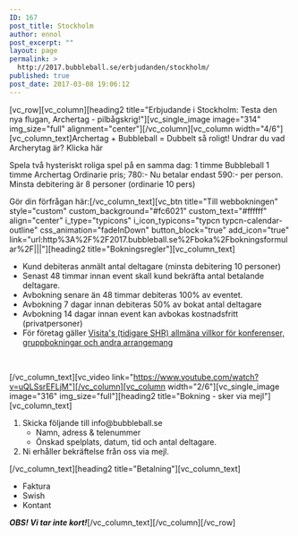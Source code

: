 ```yaml
---
ID: 167
post_title: Stockholm
author: ennol
post_excerpt: ""
layout: page
permalink: >
  http://2017.bubbleball.se/erbjudanden/stockholm/
published: true
post_date: 2017-03-08 19:06:12
---
```

[vc_row][vc_column][heading2 title="Erbjudande i Stockholm: Testa den nya flugan, Archertag - pilbågskrig!"][vc_single_image image="314" img_size="full" alignment="center"][/vc_column][vc_column width="4/6"][vc_column_text]Archertag + Bubbleball = Dubbelt så roligt!
Undrar du vad Archerytag är? Klicka här

Spela två hysteriskt roliga spel på en samma dag:
1 timme Bubbleball
1 timme Archertag
Ordinarie pris; 780:-
Nu betalar endast 590:- per person.
Minsta debitering är 8 personer (ordinarie 10 pers)

Gör din förfrågan här:[/vc_column_text][vc_btn title="Till webbokningen" style="custom" custom_background="#fc6021" custom_text="#ffffff" align="center" i_type="typicons" i_icon_typicons="typcn typcn-calendar-outline" css_animation="fadeInDown" button_block="true" add_icon="true" link="url:http%3A%2F%2F2017.bubbleball.se%2Fboka%2Fbokningsformular%2F|||"][heading2 title="Bokningsregler"][vc_column_text]
<ul>
 	<li>Kund debiteras anmält antal deltagare (minsta debitering 10 personer)</li>
 	<li>Senast 48 timmar innan event skall kund bekräfta antal betalande deltagare.</li>
 	<li>Avbokning senare än 48 timmar debiteras 100% av eventet.</li>
 	<li>Avbokning 7 dagar innan debiteras 50% av bokat antal deltagare</li>
 	<li>Avbokning 14 dagar innan event kan avbokas kostnadsfritt (privatpersoner)</li>
 	<li>För företag gäller <a href="http://www.visita.se/globalassets/mitt-foretag/bokningsregler/allmanna-villkor141101_konferenser_gruppbokningar.pdf" target="_blank" rel="noopener">Visita's (tidigare SHR) allmäna villkor för konferenser, gruppbokningar och andra arrangemang</a></li>
</ul>
&nbsp;

[/vc_column_text][vc_video link="https://www.youtube.com/watch?v=uQLSsrEFLjM"][/vc_column][vc_column width="2/6"][vc_single_image image="316" img_size="full"][heading2 title="Bokning - sker via mejl"][vc_column_text]
<ol>
 	<li>Skicka följande till info@bubbleball.se
<ul>
 	<li>Namn, adress &amp; telenummer</li>
 	<li>Önskad spelplats, datum, tid och antal deltagare.</li>
</ul>
</li>
 	<li>Ni erhåller bekräftelse från oss via mejl.</li>
</ol>
[/vc_column_text][heading2 title="Betalning"][vc_column_text]
<ul>
 	<li>Faktura</li>
 	<li>Swish</li>
 	<li>Kontant​</li>
</ul>
<strong><em>OBS! Vi tar inte kort!</em></strong>[/vc_column_text][/vc_column][/vc_row]